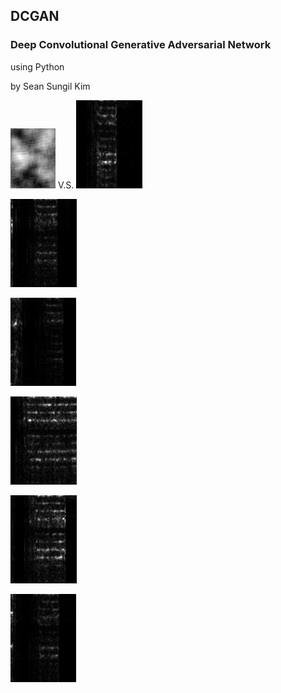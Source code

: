 ## DCGAN
### Deep Convolutional Generative Adversarial Network
using Python

by Sean Sungil Kim

![alt text](https://github.com/kimx3314/DCGAN/blob/master/DCGAN.gif) V.S. ![alt text](https://github.com/kimx3314/DCGAN/blob/master/example%201.png)

![alt text](https://github.com/kimx3314/DCGAN/blob/master/example%202.png)

![alt text](https://github.com/kimx3314/DCGAN/blob/master/example%203.png)

![alt text](https://github.com/kimx3314/DCGAN/blob/master/example%204.png)

![alt text](https://github.com/kimx3314/DCGAN/blob/master/example%205.png)

![alt text](https://github.com/kimx3314/DCGAN/blob/master/example%206.png)
